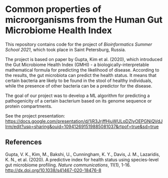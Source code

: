 # Common properties of microorganisms from the Human Gut Microbiome Health Index
This repository contains code for the project of *Bioinformatics Summer School 2021*, which took place in Saint Petersburg, Russia. 

The project is based on paper by Gupta, Kim et al. (2020), which introduced the Gut Microbiome Health Index (GMHI) - a biologically-interpretable mathematical formula for predicting the likelihood of disease. According to the results, the gut microbiota can predict the health status. It means that certain bacteria are likely to be found in the stool of healthy individuals, while the presence of other bacteria can be a predictor for the disease.

The goal of our project was to develop a ML algorithm for predicting a pathogenicity of a certain bacterium based on its genome sequence or protein compartments.

See the project presentation: https://docs.google.com/presentation/d/1jR3JrjffHiuWULoDZIyOEPGNiQVdJIrm/edit?usp=sharing&ouid=109412691519885081037&rtpof=true&sd=true

## References
Gupta, V. K., Kim, M., Bakshi, U., Cunningham, K. Y., Davis, J. M., Lazaridis, K. N., et al. (2020). A predictive index for health status using species-level gut microbiome profiling. *Nature communications*, 11(1), 1-16. http://dx.doi.org/10.1038/s41467-020-18476-8


